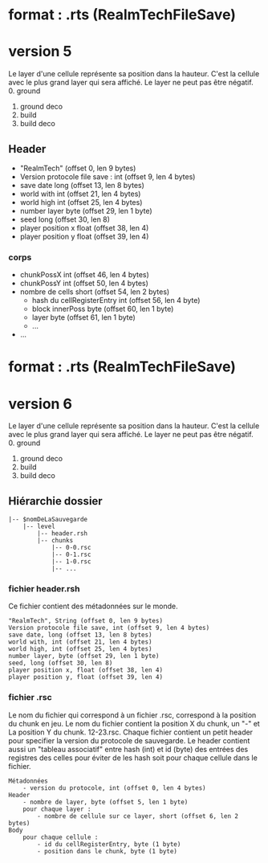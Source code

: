 # format : .rts (RealmTechFileSave)
# version 5

Le layer d'une cellule représente sa position dans la hauteur. C'est la
cellule avec le plus grand layer qui sera affiché. Le layer ne peut
pas être négatif.
0. ground
1. ground deco
2. build
3. build deco

## Header
- "RealmTech" (offset 0, len 9 bytes)
- Version protocole file save : int (offset 9, len 4 bytes)
- save date long (offset 13, len 8 bytes)
- world with int (offset 21, len 4 bytes)
- world high int (offset 25, len 4 bytes)
- number layer byte (offset 29, len 1 byte)
- seed long (offset 30, len 8)
- player position x float (offset 38, len 4)
- player position y float (offset 39, len 4)

### corps

- chunkPossX int (offset 46, len 4 bytes)
- chunkPossY int (offset 50, len 4 bytes)
- nombre de cells short (offset 54, len 2 bytes)
    - hash du cellRegisterEntry int (offset 56, len 4 byte)
    - block innerPoss byte (offset 60, len 1 byte)
    - layer byte (offset 61, len 1 byte)
    - ...
- ...
# format : .rts (RealmTechFileSave)
# version 6

Le layer d'une cellule représente sa position dans la hauteur. C'est la
cellule avec le plus grand layer qui sera affiché. Le layer ne peut
pas être négatif.
0. ground
1. ground deco
2. build
3. build deco

## Hiérarchie dossier
````
|-- $nomDeLaSauvegarde
    |-- level
        |-- header.rsh
        |-- chunks
            |-- 0-0.rsc
            |-- 0-1.rsc
            |-- 1-0.rsc
            |-- ...  
````
### fichier header.rsh
Ce fichier contient des métadonnées sur le monde.
````
"RealmTech", String (offset 0, len 9 bytes)
Version protocole file save, int (offset 9, len 4 bytes)
save date, long (offset 13, len 8 bytes)
world with, int (offset 21, len 4 bytes)
world high, int (offset 25, len 4 bytes)
number layer, byte (offset 29, len 1 byte)
seed, long (offset 30, len 8)
player position x, float (offset 38, len 4)
player position y, float (offset 39, len 4)
````
### fichier .rsc
Le nom du fichier qui correspond à un fichier .rsc, correspond à la position
du chunk en jeu. Le nom du fichier contient la position X du chunk, un "-" et
La position Y du chunk. 12-23.rsc. Chaque fichier contient un petit header pour
specifier la version du protocole de sauvegarde. Le header contient aussi
un "tableau associatif" entre hash (int) et id (byte) des entrées des registres
des celles pour éviter de les hash soit pour chaque cellule dans le fichier.
````
Métadonnées
    - version du protocole, int (offset 0, len 4 bytes)
Header
    - nombre de layer, byte (offset 5, len 1 byte)
    pour chaque layer :
        - nombre de cellule sur ce layer, short (offset 6, len 2 bytes)
Body
    pour chaque cellule :
        - id du cellRegisterEntry, byte (1 byte)
        - position dans le chunk, byte (1 byte)
````

